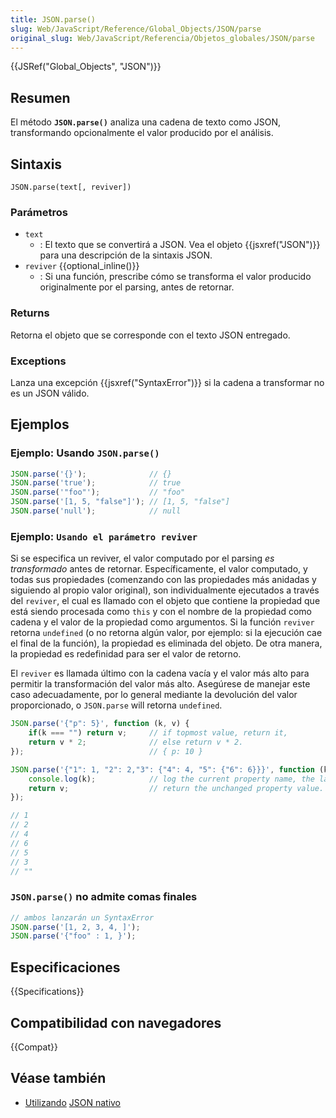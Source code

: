 ```yaml
---
title: JSON.parse()
slug: Web/JavaScript/Reference/Global_Objects/JSON/parse
original_slug: Web/JavaScript/Referencia/Objetos_globales/JSON/parse
---
```


{{JSRef("Global_Objects", "JSON")}}

## Resumen

El método **`JSON.parse()`** analiza una cadena de texto como JSON, transformando opcionalmente el valor producido por el análisis.

## Sintaxis

```
JSON.parse(text[, reviver])
```

### Parámetros

- `text`
  - : El texto que se convertirá a JSON. Vea el objeto {{jsxref("JSON")}} para una descripción de la sintaxis JSON.
- `reviver` {{optional_inline()}}
  - : Si una función, prescribe cómo se transforma el valor producido originalmente por el parsing, antes de retornar.

### Returns

Retorna el objeto que se corresponde con el texto JSON entregado.

### Exceptions

Lanza una excepción {{jsxref("SyntaxError")}} si la cadena a transformar no es un JSON válido.

## Ejemplos

### Ejemplo: Usando `JSON.parse()`

```js
JSON.parse('{}');              // {}
JSON.parse('true');            // true
JSON.parse('"foo"');           // "foo"
JSON.parse('[1, 5, "false"]'); // [1, 5, "false"]
JSON.parse('null');            // null
```

### Ejemplo: `Usando el parámetro reviver`

Si se especifica un reviver, el valor computado por el parsing _es transformado_ antes de retornar. Específicamente, el valor computado, y todas sus propiedades (comenzando con las propiedades más anidadas y siguiendo al propio valor original), son individualmente ejecutados a través del `reviver`, el cual es llamado con el objeto que contiene la propiedad que está siendo procesada como `this` y con el nombre de la propiedad como cadena y el valor de la propiedad como argumentos. Si la función `reviver` retorna `undefined` (o no retorna algún valor, por ejemplo: si la ejecución cae el final de la función), la propiedad es eliminada del objeto. De otra manera, la propiedad es redefinidad para ser el valor de retorno.

El `reviver` es llamada último con la cadena vacía y el valor más alto para permitir la transformación del valor más alto. Asegúrese de manejar este caso adecuadamente, por lo general mediante la devolución del valor proporcionado, o `JSON.parse` will retorna `undefined`.

```js
JSON.parse('{"p": 5}', function (k, v) {
    if(k === "") return v;     // if topmost value, return it,
    return v * 2;              // else return v * 2.
});                            // { p: 10 }

JSON.parse('{"1": 1, "2": 2,"3": {"4": 4, "5": {"6": 6}}}', function (k, v) {
    console.log(k);            // log the current property name, the last is "".
    return v;                  // return the unchanged property value.
});

// 1
// 2
// 4
// 6
// 5
// 3
// ""
```

### `JSON.parse()` no admite comas finales

```js example-bad example-bad
// ambos lanzarán un SyntaxError
JSON.parse('[1, 2, 3, 4, ]');
JSON.parse('{"foo" : 1, }');
```

## Especificaciones

{{Specifications}}

## Compatibilidad con navegadores

{{Compat}}

## Véase también

- [Utilizando](/es/docs/Web/JavaScript/Guide/Using_native_JSON) [JSON nativo](/es/docs/Web/JavaScript/Guide/Using_native_JSON)
